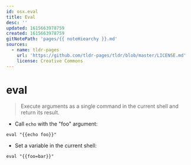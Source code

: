 ```yaml
---
id: osx.eval
title: Eval
desc: ''
updated: 1615663978759
created: 1615663978759
gitNotePath: 'pages/{{ noteHiearchy }}.md'
sources:
  - name: tldr-pages
    url: 'https://github.com/tldr-pages/tldr/blob/master/LICENSE.md'
    license: Creative Commons
---
```

# eval

> Execute arguments as a single command in the current shell and return its result.

- Call `echo` with the "foo" argument:

`eval "{{echo foo}}"`

- Set a variable in the current shell:

`eval "{{foo=bar}}"`

